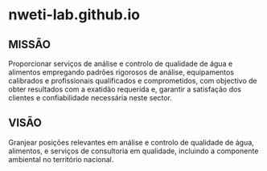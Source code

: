 # nweti-lab.github.io

## MISSÃO
Proporcionar serviços de análise e controlo de qualidade de água e alimentos empregando padrões rigorosos de análise, 
equipamentos calibrados e profissionais qualificados e comprometidos, com objectivo de obter resultados com a exatidão requerida e, 
garantir a satisfação dos clientes e confiabilidade necessária neste sector. 

## VISÃO
Granjear posições relevantes em análise e controlo de qualidade de água, alimentos, e serviços de consultoria em qualidade, 
incluindo a componente ambiental no território nacional.
